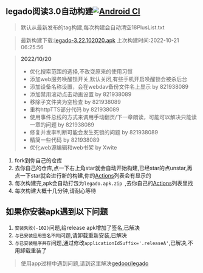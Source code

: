 ## legado阅读3.0自动构建[![Android CI](https://github.com/10bits/gedoor-Build/workflows/Android%20CI/badge.svg)](https://github.com/10bits/gedoor-Build/actions)

> 默认从最新发布的tag构建,每次构建会自动清空18PlusList.txt

> 最新构建下载:[legado-3.22.102020.apk](https://github.com/nobk/gedoor-Build/releases/download/legado-3.22.102020/legado-3.22.102020.apk) 上次构建时间:2022-10-21 06:25:56
<!--start-->
> **2022/10/20**
> 
> * 优化搜索范围的选择,不改变原来的使用习惯
> * 添加web服务唤醒锁开关,默认关闭,有些手机开启唤醒锁会被杀后台
> * 添加设备名称设置，会在webdav备份文件名上显示 by 821938089
> * 添加禁用滚动点击动画设置 by 821938089
> * 移除子文件夹为空检查 by 821938089
> * 重构httpTTS部分代码 by 821938089
> * 使用事件总线的方式来调用手动翻页/下一章朗读，可能可以解决只能读一章的问题 by 821938089
> * 修复并发率判断可能会发生死锁的问题 by 821938089
> * 精简一些代码 by 821938089
> * 优化web源编辑和web书架 by Xwite
<!--end-->
  
1. fork到你自己的仓库
2. 去你自己的仓库,点一下右上角star就会自动开始构建,已经star的点unstar,再点一下star就会进行新的构建,你的[Actions](https://github.com/10bits/gedoor-Build/actions)列表会有显示的
3. 每次构建完,apk会自动打包为`legado.apk.zip
`,去你自己的[Actions](https://github.com/10bits/gedoor-Build/actions)列表里找
4. 每次构建大概十几分钟,请耐心等待

## 如果你安装apk遇到以下问题

1. `安装失败(-102)`问题,给release apk增加了签名,已解决
2. `与已安装应用签名不同`问题,请卸载重新安装,已解决
3. `与已安装程序共存`问题,通过修改`applicationIdSuffix='.releaseA'`,已解决,不用卸载重装了
> 使用app过程中遇到问题,请到这里解决[gedoor/legado](https://github.com/gedoor/legado/issues)

